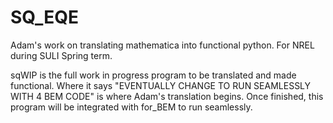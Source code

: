 # SQ_EQE
Adam's work on translating mathematica into functional python. For NREL during SULI Spring term.


sqWIP is the full work in progress program to be translated and made functional. Where it says "EVENTUALLY CHANGE TO RUN SEAMLESSLY WITH 4 BEM CODE" is where Adam's translation begins. Once finished, this program will be integrated with for_BEM to run seamlessly.


